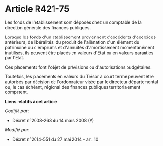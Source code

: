 # Article R421-75

Les fonds de l'établissement sont déposés chez un comptable de la direction générale des finances publiques. 

Lorsque les fonds d'un établissement proviennent d'excédents d'exercices antérieurs, de libéralités, du produit de
l'aliénation d'un élément du patrimoine ou d'emprunts et d'annuités d'amortissement momentanément inutilisés, ils peuvent
être placés en valeurs d'Etat ou en valeurs garanties par l'Etat. 

Ces placements font l'objet de prévisions ou d'autorisations budgétaires. 

Toutefois, les placements en valeurs du Trésor à court terme peuvent être autorisés par décision de l'ordonnateur visée par
le directeur départemental ou, le cas échéant, régional des finances publiques territorialement compétent.

**Liens relatifs à cet article**

_Codifié par_:

  - Décret n°2008-263 du 14 mars 2008 (V)

_Modifié par_:

  - Décret n°2014-551 du 27 mai 2014 - art. 10
